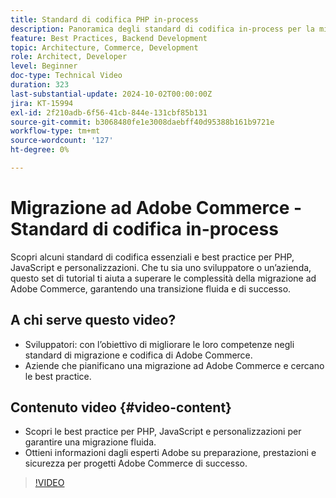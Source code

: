 ```yaml
---
title: Standard di codifica PHP in-process
description: Panoramica degli standard di codifica in-process per la migrazione Adobe Commerce, inclusi PHP, JavaScript e best practice per le personalizzazioni.
feature: Best Practices, Backend Development
topic: Architecture, Commerce, Development
role: Architect, Developer
level: Beginner
doc-type: Technical Video
duration: 323
last-substantial-update: 2024-10-02T00:00:00Z
jira: KT-15994
exl-id: 2f210adb-6f56-41cb-844e-131cbf85b131
source-git-commit: b3068480fe1e3008daebff40d95388b161b9721e
workflow-type: tm+mt
source-wordcount: '127'
ht-degree: 0%

---
```


# Migrazione ad Adobe Commerce - Standard di codifica in-process

Scopri alcuni standard di codifica essenziali e best practice per PHP, JavaScript e personalizzazioni. Che tu sia uno sviluppatore o un’azienda, questo set di tutorial ti aiuta a superare le complessità della migrazione ad Adobe Commerce, garantendo una transizione fluida e di successo.

## A chi serve questo video?

* Sviluppatori: con l’obiettivo di migliorare le loro competenze negli standard di migrazione e codifica di Adobe Commerce.
* Aziende che pianificano una migrazione ad Adobe Commerce e cercano le best practice.

## Contenuto video {#video-content}

* Scopri le best practice per PHP, JavaScript e personalizzazioni per garantire una migrazione fluida.
* Ottieni informazioni dagli esperti Adobe su preparazione, prestazioni e sicurezza per progetti Adobe Commerce di successo.

>[!VIDEO](https://video.tv.adobe.com/v/3434857?learn=on&enablevpops)
